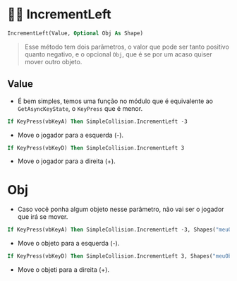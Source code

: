 # 🏃‍♂️ IncrementLeft
```vb
IncrementLeft(Value, Optional Obj As Shape)
```
> Esse método tem dois parâmetros, o valor que pode ser tanto positivo quanto negativo, e o opcional `Obj`, que é se por um acaso quiser mover outro objeto.

## Value
* É bem simples, temos uma função no módulo que é equivalente ao `GetAsyncKeyState`, o `KeyPress` que é menor.
```vb
If KeyPress(vbKeyA) Then SimpleCollision.IncrementLeft -3
```
  * Move o jogador para a esquerda (-).

```vb
If KeyPress(vbKeyD) Then SimpleCollision.IncrementLeft 3
```
  * Move o jogador para a direita (+).

# Obj
* Caso você ponha algum objeto nesse parâmetro, não vai ser o jogador que irá se mover.
```vb
If KeyPress(vbKeyA) Then SimpleCollision.IncrementLeft -3, Shapes("meuObjeto")
```
  * Move o objeto para a esquerda (-).

```vb
If KeyPress(vbKeyD) Then SimpleCollision.IncrementLeft 3, Shapes("meuObjeto")
```
  * Move o objeti para a direita (+).

